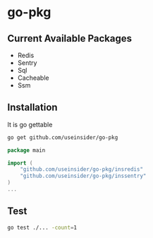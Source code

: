 # go-pkg

## Current Available Packages

* Redis
* Sentry
* Sql
* Cacheable
* Ssm

## Installation

It is go gettable

```bash
go get github.com/useinsider/go-pkg
```

```go
package main

import (
	"github.com/useinsider/go-pkg/insredis"
	"github.com/useinsider/go-pkg/inssentry"
)
...
```

## Test

```bash
go test ./... -count=1
```